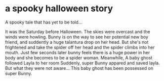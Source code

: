 # a spooky halloween story
A spooky tale that has yet to be told...

It was the Saturday before Halloween.
The skies were overcast and the winds were howling.
Bunny is on the way to see her potential new boy friend, and suddently a huge talantura drop on her head. But she's not frightened and take the spider off her head and the spider climbs into her mouth. Just few seconds later bunny feels there is a huge power in her body and she becomes to be a spider woman.
Meanwhile, A baby ghost followed Layla to her room
Suddenly, super Bunny appared and saved layla.
But what they were not aware... This baby ghost has been possessed on super Bunny.
